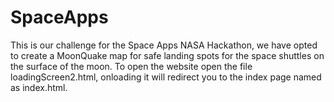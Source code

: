 # SpaceApps
This is our challenge for the Space Apps NASA Hackathon, we have opted to create a MoonQuake map for safe landing spots for the space shuttles on the surface of the moon.
To open the website open the file loadingScreen2.html, onloading it will redirect you to the index page named as index.html.
